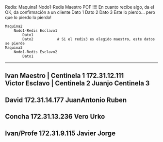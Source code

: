 
Redis:
    Maquina1
        Nodo1-Redis Maestro  POF !!!!
            En cuanto recibe algo, da el OK, da confirmación a un cliente
                Dato 1
                Dato 2
                Dato 3 Este lo pierdo... pero que lo pierdo lo pierdo!
                
    Maquina2
        Nodo1-Redis Esclavo1
            Dato1
            Dato2           # Si el redis3 es elegido maestro, este datos se pierde
    Maquina3
        Nodo1-Redis Esclavo2
            Dato1


----
Ivan                        Maestro | Centinela 1        172.31.12.111        
Victor                      Esclavo | Centinela 2
Juanjo                      Centinela 3
---
David                                                   172.31.14.177
JuanAntonio
Ruben
---
Concha                                                  172.31.13.236
Vero
Urko
---
Ivan/Profe                                              172.31.9.115
Javier
Jorge
---